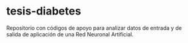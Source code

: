 # tesis-diabetes
Repositorio con códigos de apoyo para analizar datos de entrada y de salida de aplicación de una Red Neuronal Artificial.
